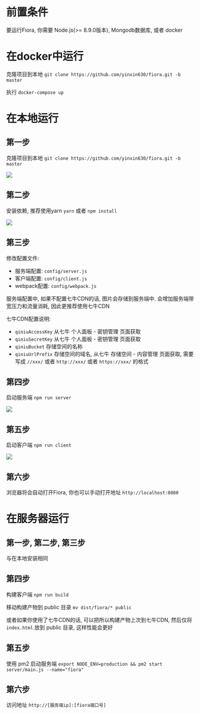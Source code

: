 # 前置条件

要运行Fiora, 你需要 Node.js(>= 8.9.0版本), Mongodb数据库, 或者 docker

# 在docker中运行

克隆项目到本地 `git clone https://github.com/yinxin630/fiora.git -b master`

执行 `docker-compose up`

# 在本地运行

## 第一步

克隆项目到本地 `git clone https://github.com/yinxin630/fiora.git -b master`

![](./screenshots/git-clone.png)

## 第二步

安装依赖, 推荐使用yarn `yarn` 或者 `npm install`

![](./screenshots/yarn.png)

## 第三步

修改配置文件:

- 服务端配置: `config/server.js`
- 客户端配置: `config/client.js`
- webpack配置: `config/webpack.js`

服务端配置中, 如果不配置七牛CDN的话, 图片会存储到服务端中. 会增加服务端带宽压力和流量消耗, 因此更推荐使用七牛CDN

七牛CDN配置说明:
* `qiniuAccessKey` 从七牛 个人面板 - 密钥管理 页面获取
* `qiniuSecretKey` 从七牛 个人面板 - 密钥管理 页面获取
* `qiniuBucket` 存储空间的名称
* `qiniuUrlPrefix` 存储空间的域名, 从七牛 存储空间 - 内容管理 页面获取, 需要写成 `//xxx/` 或者 `http://xxx/` 或者 `https://xxx/` 的格式

## 第四步

启动服务端 `npm run server`

![](./screenshots/run-server.png)

## 第五步

启动客户端 `npm run client`

![](./screenshots/run-client.png)

## 第六步

浏览器将会自动打开Fiora, 你也可以手动打开地址 `http://localhost:8080`


# 在服务器运行

## 第一步, 第二步, 第三步

与在本地安装相同

## 第四步

构建客户端 `npm run build`

移动构建产物到 public 目录 `mv dist/fiora/* public`

或者如果你使用了七牛CDN的话, 可以把所以构建产物上次到七牛CDN, 然后仅将 `index.html` 放到 public 目录, 这样性能会更好

## 第五步

使用 pm2 启动服务端 `export NODE_ENV=production && pm2 start server/main.js --name="fiora"`

## 第六步

访问地址 `http://[服务端ip]:[fiora端口号]`